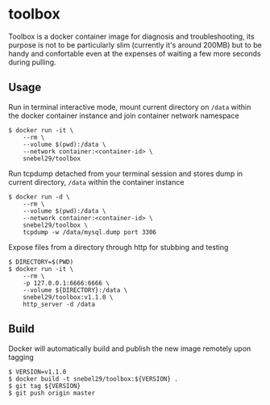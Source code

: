# toolbox
Toolbox is a docker container image for diagnosis and troubleshooting, its purpose is not to be particularly slim (currently it's around 200MB) but to be handy and confortable even at the expenses of waiting a few more seconds during pulling.

## Usage

Run in terminal interactive mode, mount current directory on `/data` within the docker container instance and join container network namespace
```
$ docker run -it \
	--rm \
	--volume $(pwd):/data \
	--network container:<container-id> \
	snebel29/toolbox 
```

Run tcpdump detached from your terminal session and stores dump in current directory, `/data` within the container instance
```
$ docker run -d \
	--rm \
	--volume $(pwd):/data \
	--network container:<container-id> \
	snebel29/toolbox \
	tcpdump -w /data/mysql.dump port 3306
```

Expose files from a directory through http for stubbing and testing
```
$ DIRECTORY=$(PWD)
$ docker run -it \
	--rm \
	-p 127.0.0.1:6666:6666 \
	--volume ${DIRECTORY}:/data \
	snebel29/toolbox:v1.1.0 \
	http_server -d /data
```

## Build
Docker will automatically build and publish the new image remotely upon tagging

```
$ VERSION=v1.1.0
$ docker build -t snebel29/toolbox:${VERSION} .
$ git tag ${VERSION}
$ git push origin master
```
